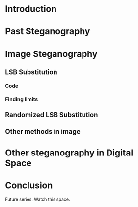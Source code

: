 # Introduction

# Past Steganography

# Image Steganography

## LSB Substitution

### Code

### Finding limits

## Randomized LSB Substitution

## Other methods in image

# Other steganography in Digital Space

# Conclusion

Future series. Watch this space.
